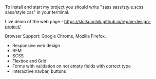 To install and start my project you should write "sass sass/style.scss sass/style.css" in your terminal.

Live demo of the web page - https://slolkunchik.github.io/repair-design-project/

Browser Support: Google Chrome, Mozilla Firefox.

- Responsive web design
- BEM
- SCSS
- Flexbox and Grid 
- Forms with validation on not empty fields with correct type
- Interactive navbar, buttons
